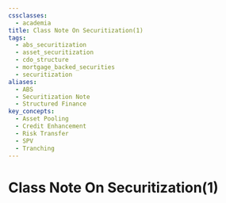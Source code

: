 ```yaml
---
cssclasses:
  - academia
title: Class Note On Securitization(1)
tags:
  - abs_securitization
  - asset_securitization
  - cdo_structure
  - mortgage_backed_securities
  - securitization
aliases:
  - ABS
  - Securitization Note
  - Structured Finance
key_concepts:
  - Asset Pooling
  - Credit Enhancement
  - Risk Transfer
  - SPV
  - Tranching
---
```


# Class Note On Securitization(1)
